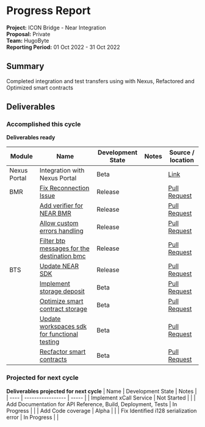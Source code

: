# Progress Report

**Project:**  ICON Bridge - Near Integration  
**Proposal:** Private  
**Team:** HugoByte  
**Reporting Period:** 01 Oct 2022 - 31 Oct 2022

## Summary

Completed integration and test transfers using with Nexus, Refactored and Optimized smart contracts

## Deliverables

### Accomplished this cycle

__Deliverables ready__


| Module| Name | Development State | Notes | Source / location |
| ---- | --------- | ----------------- | ----- | ----------------- |
| Nexus Portal | Integration with Nexus Portal | Beta |   | [Link](https://testnet.nexusportal.io/) |
| BMR | [Fix Reconnection Issue](https://github.com/icon-project/icon-bridge/issues/186) | Release |  | [Pull Request](https://github.com/icon-project/icon-bridge/pull/625) |
|  | [Add verifier for NEAR BMR](https://github.com/icon-project/icon-bridge/issues/585) | Release |  | [Pull Request](https://github.com/icon-project/icon-bridge/pull/807) |
|  | [Allow custom errors handling](https://github.com/icon-project/icon-bridge/issues/493) | Release |  | [Pull Request](https://github.com/icon-project/icon-bridge/pull/702) |
|  | [Filter btp messages for the destination bmc](https://github.com/icon-project/icon-bridge/pull/625) | Release |  | [Pull Request](https://github.com/icon-project/icon-bridge/pull/625) |
| BTS | [Update NEAR SDK](https://github.com/icon-project/icon-bridge/issues/558) | Release |  | [Pull Request](https://github.com/icon-project/icon-bridge/pull/728) |
|  | [Implement storage deposit](https://github.com/icon-project/icon-bridge/issues/569) | Beta |  | [Pull Request](https://github.com/icon-project/icon-bridge/pull/774) |
|  | [Optimize smart contract storage](https://github.com/icon-project/icon-bridge/issues/559) | Beta |  | [Pull Request](https://github.com/icon-project/icon-bridge/pull/773) |
|  | [Update workspaces sdk for functional testing](https://github.com/icon-project/icon-bridge/issues/566) | Beta |  | [Pull Request](https://github.com/icon-project/icon-bridge/pull/731) |
|  | [Recfactor smart contracts](https://github.com/icon-project/icon-bridge/issues/565) | Beta |  | [Pull Request](https://github.com/icon-project/icon-bridge/pull/791) |

### Projected for next cycle

__Deliverables projected for next cycle__
| Name | Development State | Notes |
| ---- | ----------------- | ----- |
| Implement xCall Service | Not Started | |
| Add Documentation for API Reference, Build, Deployment, Tests | In Progress | |
| Add Code coverage | Alpha | |
| Fix Identified i128 serialization error | In Progress | |

